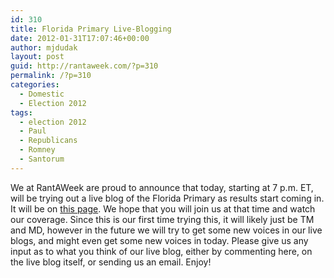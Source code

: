 ```yaml
---
id: 310
title: Florida Primary Live-Blogging
date: 2012-01-31T17:07:46+00:00
author: mjdudak
layout: post
guid: http://rantaweek.com/?p=310
permalink: /?p=310
categories:
  - Domestic
  - Election 2012
tags:
  - election 2012
  - Paul
  - Republicans
  - Romney
  - Santorum
---
```

We at RantAWeek are proud to announce that today, starting at 7 p.m. ET, will be trying out a live blog of the Florida Primary as results start coming in. It will be on [this page](http://rantaweek.com/florida-live-blog/ "Florida Primary Live Blog"). We hope that you will join us at that time and watch our coverage. Since this is our first time trying this, it will likely just be TM and MD, however in the future we will try to get some new voices in our live blogs, and might even get some new voices in today. Please give us any input as to what you think of our live blog, either by commenting here, on the live blog itself, or sending us an email. Enjoy!